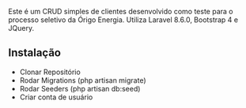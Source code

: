 Este é um CRUD simples de clientes desenvolvido como teste para o processo seletivo da Órigo Energia. Utiliza Laravel 8.6.0, Bootstrap 4 e JQuery.

## Instalação

- Clonar Repositório
- Rodar Migrations (php artisan migrate)
- Rodar Seeders (php artisan db:seed)
- Criar conta de usuário